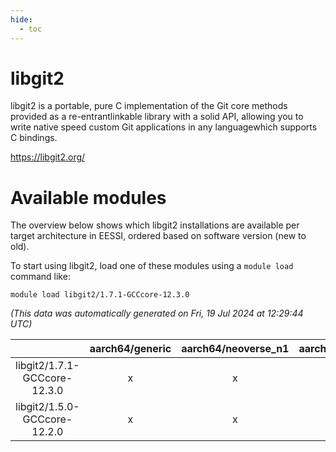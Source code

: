 ```yaml
---
hide:
  - toc
---
```


libgit2
=======


libgit2 is a portable, pure C implementation of the Git core methods provided as a re-entrantlinkable library with a solid API, allowing you to write native speed custom Git applications in any languagewhich supports C bindings.

https://libgit2.org/
# Available modules


The overview below shows which libgit2 installations are available per target architecture in EESSI, ordered based on software version (new to old).

To start using libgit2, load one of these modules using a `module load` command like:

```shell
module load libgit2/1.7.1-GCCcore-12.3.0
```

*(This data was automatically generated on Fri, 19 Jul 2024 at 12:29:44 UTC)*  

| |aarch64/generic|aarch64/neoverse_n1|aarch64/neoverse_v1|x86_64/generic|x86_64/amd/zen2|x86_64/amd/zen3|x86_64/intel/haswell|x86_64/intel/skylake_avx512|
| :---: | :---: | :---: | :---: | :---: | :---: | :---: | :---: | :---: |
|libgit2/1.7.1-GCCcore-12.3.0|x|x|x|x|x|x|x|x|
|libgit2/1.5.0-GCCcore-12.2.0|x|x|x|x|x|x|x|x|
